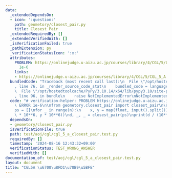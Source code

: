 ```yaml
---
data:
  _extendedDependsOn:
  - icon: ':question:'
    path: geometory/closest_pair.py
    title: Closest Pair
  _extendedRequiredBy: []
  _extendedVerifiedWith: []
  _isVerificationFailed: true
  _pathExtension: py
  _verificationStatusIcon: ':x:'
  attributes:
    PROBLEM: https://onlinejudge.u-aizu.ac.jp/courses/library/4/CGL/5/CGL_5_A ERROR
      1e-6
    links:
    - https://onlinejudge.u-aizu.ac.jp/courses/library/4/CGL/5/CGL_5_A
  bundledCode: "Traceback (most recent call last):\n  File \"/opt/hostedtoolcache/PyPy/3.10.14/x64/lib/pypy3.10/site-packages/onlinejudge_verify/documentation/build.py\"\
    , line 76, in _render_source_code_stat\n    bundled_code = language.bundle(\n\
    \  File \"/opt/hostedtoolcache/PyPy/3.10.14/x64/lib/pypy3.10/site-packages/onlinejudge_verify/languages/python.py\"\
    , line 96, in bundle\n    raise NotImplementedError\nNotImplementedError\n"
  code: "# verification-helper: PROBLEM https://onlinejudge.u-aizu.ac.jp/courses/library/4/CGL/5/CGL_5_A\
    \ ERROR 1e-6\n\nfrom geometory.closest_pair import closest_pair\n\nn = int(input())\n\
    ps = []\nfor _ in range(n):\n    x, y = map(float, input().split())\n    ps.append((x\
    \ * 10**6, y * 10**6))\nd, _, _ = closest_pair(ps)\nprint(d / (10**6))\n"
  dependsOn:
  - geometory/closest_pair.py
  isVerificationFile: true
  path: test/aoj/cgl/cgl_5_a_closest_pair.test.py
  requiredBy: []
  timestamp: '2024-08-16 12:43:32+09:00'
  verificationStatus: TEST_WRONG_ANSWER
  verifiedWith: []
documentation_of: test/aoj/cgl/cgl_5_a_closest_pair.test.py
layout: document
title: "CGL5A \u6700\u8FD1\u70B9\u5BFE"
---
```


